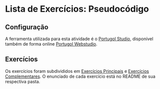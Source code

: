# Lista de Exercícios: Pseudocódigo

## Configuração
A ferramenta utilizada para esta atividade é o [Portugol Studio], disponível também de forma online [Portugol Webstudio].

## Exercícios
Os exercícios foram subdivididos em [Exercícios Principais](./exercicios-principais) e [Exercícios Complementares](./exercicios-complementares). O enunciado de cada exercício está no README de sua respectiva pasta.

[Portugol Studio]: http://lite.acad.univali.br/portugol/
[Portugol Webstudio]: https://portugol-webstudio.cubos.io/ide
